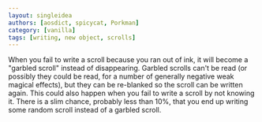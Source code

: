 ```yaml
---
layout: singleidea
authors: [aosdict, spicycat, Porkman]
category: [vanilla]
tags: [writing, new object, scrolls]
---
```

When you fail to write a scroll because you ran out of ink, it will become a "garbled scroll" instead of disappearing. Garbled scrolls can't be read (or possibly they could be read, for a number of generally negative weak magical effects), but they can be re-blanked so the scroll can be written again. This could also happen when you fail to write a scroll by not knowing it. There is a slim chance, probably less than 10%, that you end up writing some random scroll instead of a garbled scroll.
